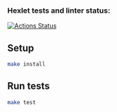 ### Hexlet tests and linter status:
[![Actions Status](https://github.com/znatashka/algorithms-project-69/actions/workflows/hexlet-check.yml/badge.svg)](https://github.com/znatashka/algorithms-project-69/actions)

## Setup

```bash
make install
```

## Run tests

```bash
make test
```